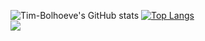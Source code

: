 ![Tim-Bolhoeve's GitHub stats](https://github-readme-stats.vercel.app/api?username=Tim-Bolhoeve&show_icons=true&theme=radical)
[![Top Langs](https://github-readme-stats.vercel.app/api/top-langs/?username=TimBolhoeve-DBG&layout=compact&theme=radical)](https://github.com/TimBolhoeve-DBG/bestelapp)
<br>
![](https://img.shields.io/badge/OS-Windows-informational?style=flat&logo=<LOGO_NAME>&logoColor=white&color=2bbc8a)

